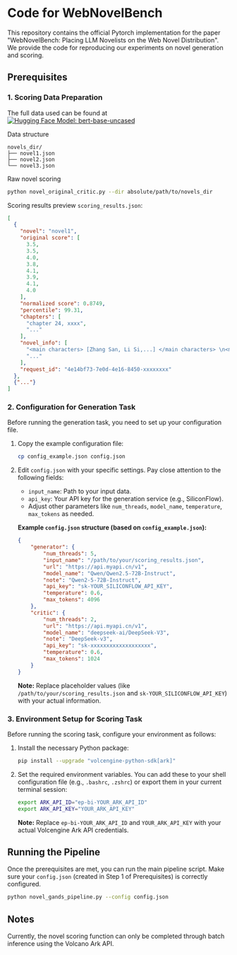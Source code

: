 # Code for WebNovelBench
<!-- NOTE: Chinese text translated to English in example snippet -->


This repository contains the official Pytorch implementation for the paper "WebNovelBench: Placing LLM Novelists on the Web Novel Distribution". We provide the code for reproducing our experiments on novel generation and scoring.

## Prerequisites
### 1. Scoring Data Preparation
The full data used can be found at [![Hugging Face Model: bert-base-uncased](https://img.shields.io/badge/%F0%9F%A4%97%20Datasets-webnovelbench-yellow.svg)](https://huggingface.co/datasets/Oedon42/webnovelbench)

Data structure
```
novels_dir/
├── novel1.json
├── novel2.json
└── novel3.json
```
Raw novel scoring
```bash
python novel_original_critic.py --dir absolute/path/to/novels_dir
```
Scoring results preview `scoring_results.json`:
```json
[
  {
    "novel": "novel1",
    "original score": [
      3.5,
      3.5,
      4.0,
      3.8,
      4.1,
      3.9,
      4.1,
      4.0
    ],
    "normalized score": 0.8749,
    "percentile": 99.31,
    "chapters": [
      "chapter 24, xxxx",
      "..."
    ],
    "novel_info": [
      "<main characters> [Zhang San, Li Si,...] </main characters> \n<main plot> \n(1)...\n(2)...</main plot> \n<important scenes> [scene1, scene2,...] </important scenes>",
      "..."
    ],
    "request_id": "4e14bf73-7e0d-4e16-8450-xxxxxxxx"
  },
  {"..."}
]
```
### 2. Configuration for Generation Task

Before running the generation task, you need to set up your configuration file.

1.  Copy the example configuration file:
    ```bash
    cp config_example.json config.json
    ```
2.  Edit `config.json` with your specific settings. Pay close attention to the following fields:
    *   `input_name`: Path to your input data.
    *   `api_key`: Your API key for the generation service (e.g., SiliconFlow).
    *   Adjust other parameters like `num_threads`, `model_name`, `temperature`, `max_tokens` as needed.

    **Example `config.json` structure (based on `config_example.json`):**
    ```json
    {
        "generator": {
            "num_threads": 5,
            "input_name": "/path/to/your/scoring_results.json",
            "url": "https://api.myapi.cn/v1",
            "model_name": "Qwen/Qwen2.5-72B-Instruct",
            "note": "Qwen2-5-72B-Instruct",
            "api_key": "sk-YOUR_SILICONFLOW_API_KEY",
            "temperature": 0.6,
            "max_tokens": 4096
        },
        "critic": {
            "num_threads": 2,
            "url": "https://api.myapi.cn/v1",
            "model_name": "deepseek-ai/DeepSeek-V3",
            "note": "DeepSeek-v3",
            "api_key": "sk-xxxxxxxxxxxxxxxxxxx",
            "temperature": 0.6,
            "max_tokens": 1024
        }
    }
    ```
    **Note:** Replace placeholder values (like `/path/to/your/scoring_results.json` and `sk-YOUR_SILICONFLOW_API_KEY`) with your actual information.

### 3. Environment Setup for Scoring Task

Before running the scoring task, configure your environment as follows:

1.  Install the necessary Python package:
    ```bash
    pip install --upgrade "volcengine-python-sdk[ark]"
    ```
2.  Set the required environment variables. You can add these to your shell configuration file (e.g., `.bashrc`, `.zshrc`) or export them in your current terminal session:
    ```bash
    export ARK_API_ID="ep-bi-YOUR_ARK_API_ID"
    export ARK_API_KEY="YOUR_ARK_API_KEY"
    ```
    **Note:** Replace `ep-bi-YOUR_ARK_API_ID` and `YOUR_ARK_API_KEY` with your actual Volcengine Ark API credentials.

## Running the Pipeline

Once the prerequisites are met, you can run the main pipeline script.
Make sure your `config.json` (created in Step 1 of Prerequisites) is correctly configured.

```bash
python novel_gands_pipeline.py --config config.json
```

## Notes

Currently, the novel scoring function can only be completed through batch inference using the Volcano Ark API.
